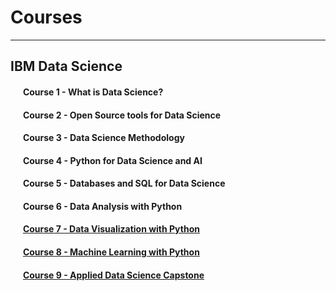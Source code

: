 # Courses
---
## IBM Data Science
#### &nbsp;&nbsp;&nbsp;&nbsp;&nbsp;&nbsp;Course 1 - What is Data Science?
#### &nbsp;&nbsp;&nbsp;&nbsp;&nbsp;&nbsp;Course 2 - Open Source tools for Data Science
#### &nbsp;&nbsp;&nbsp;&nbsp;&nbsp;&nbsp;Course 3 - Data Science Methodology
#### &nbsp;&nbsp;&nbsp;&nbsp;&nbsp;&nbsp;Course 4 - Python for Data Science and AI
#### &nbsp;&nbsp;&nbsp;&nbsp;&nbsp;&nbsp;Course 5 - Databases and SQL for Data Science
#### &nbsp;&nbsp;&nbsp;&nbsp;&nbsp;&nbsp;Course 6 - Data Analysis with Python
#### &nbsp;&nbsp;&nbsp;&nbsp;&nbsp;&nbsp;[Course 7 - Data Visualization with Python](https://github.com/sindredahl/Courses/tree/master/IBM%20Data%20Science/Course%207%20-%20Data%20Visualization%20with%20Python)
#### &nbsp;&nbsp;&nbsp;&nbsp;&nbsp;&nbsp;[Course 8 - Machine Learning with Python](https://github.com/sindredahl/Courses/tree/master/IBM%20Data%20Science/Course%208%20-%20Machine%20Learning%20with%20Python)
#### &nbsp;&nbsp;&nbsp;&nbsp;&nbsp;&nbsp;[Course 9 - Applied Data Science Capstone](https://github.com/sindredahl/Courses/tree/master/IBM%20Data%20Science/Course%209%20-%20Applied%20Data%20Science%20Capstone)
